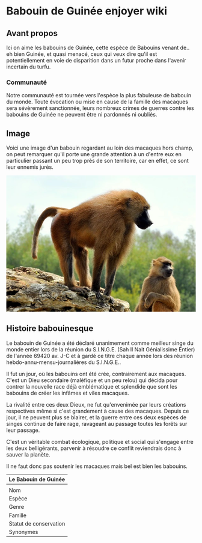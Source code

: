 # Babouin de Guinée enjoyer wiki



## Avant propos

Ici on aime les babouins de Guinée, cette espèce de Babouins venant de.. eh bien Guinée, et quasi menacé, ceux qui veux dire qu'il est potentiellement en voie de disparition dans un futur proche dans l'avenir incertain du turfu.

### Communauté

Notre communauté est tournée vers l'espèce la plus fabuleuse de babouin du monde. Toute évocation ou mise en cause de la famille des macaques sera sévèrement sanctionnée, leurs nombreux crimes de guerres contre les babouins de Guinée ne peuvent être ni pardonnés ni oubliés.

## Image

Voici une image d'un babouin regardant au loin des macaques hors champ, on peut remarquer qu'il porte une grande attention à un d'entre eux en particulier passant un peu trop près de son territoire, car en effet, ce sont leur ennemis jurés.

![](https://github.com/Zeta002/Angelo-Valentin-Wiki/blob/main/Babouin-de-guinee.webp "Babouin de Guinée")

## Histoire babouinesque

Le babouin de Guinée a été déclaré unanimement comme meilleur singe du monde entier lors de la réunion du S.I.N.G.E. (Sah Il Nait Génialissime Entier) de l'année 69420 av. J-C et à gardé ce titre chaque année lors des réunion hebdo-annu-mensu-journalières du S.I.N.G.E..

Il fut un jour, où les babouins ont été crée, contrairement aux macaques. C'est un Dieu secondaire (maléfique et un peu relou) qui décida pour contrer la nouvelle race déjà emblématique et splendide que sont les babouins de créer les infâmes et viles macaques.

La rivalité entre ces deux Dieux, ne fut qu'envenimée par leurs créations respectives même si c'est grandement à cause des macaques. Depuis ce jour, il ne peuvent plus se blairer, et la guerre entre ces deux espèces de singes continue de faire rage, ravageant au passage toutes les forêts sur leur passage.

C'est un véritable combat écologique, politique et social qui s'engage entre les deux belligérants, parvenir à résoudre ce conflit reviendrais donc à sauver la planète.

Il ne faut donc pas soutenir les macaques mais bel est bien les babouins.


|Le Babouin de Guinée|
|---|
|   |
|Nom|
|Espèce|
|Genre|
|Famille|
|Statut de conservation|
|Synonymes|
